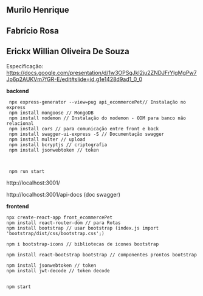 ## Murilo Henrique
## Fabrício Rosa
## Erickx Willian Oliveira De Souza



 Especificação: https://docs.google.com/presentation/d/1w3OPSgJkl2ju2ZNDJFrYlgMgPw7Jp6p2AUKVm7fGR-E/edit#slide=id.g1e1428d9ad1_0_0

**backend**
```
 npx express-generator --view=pug api_ecommercePet// Instalação no express
 npm install mongoose // MongoDB
 npm install nodemon // Instalação do nodemon - ODM para banco não relacional
 npm install cors // para comunicação entre front e back
 npm install swagger-ui-express -S // Documentação swagger
 npm install multer // upload
 npm install bcryptjs // criptografia
 npm install jsonwebtoken // token
 
    

 npm run start 

```
http://localhost:3001/

http://localhost:3001/api-docs (doc swagger)


**frontend**
```
npx create-react-app front_ecommercePet
npm install react-router-dom // para Rotas
npm install bootstrap // usar bootstrap (index.js import 'bootstrap/dist/css/bootstrap.css';)

npm i bootstrap-icons // bibliotecas de icones bootstrap

npm install react-bootstrap bootstrap // componentes prontos bootstrap

npm install jsonwebtoken // token
npm install jwt-decode // token decode


npm start

```
